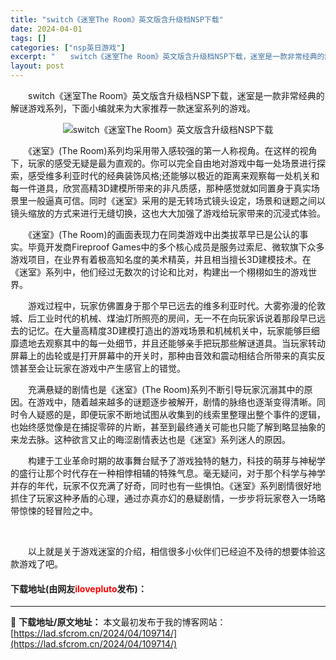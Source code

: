 ```yaml
---
title: "switch《迷室The Room》英文版含升级档NSP下载"
date: 2024-04-01
tags: []
categories: ["nsp英日游戏"]
excerpt: "　　switch《迷室The Room》英文版含升级档NSP下载，迷室是一款非常经典的解谜游戏系列，下面小编就来为大家推荐一款迷室系列的游戏。 　　《迷室》(The Room)系列均采用带入感较强的第一人称视角。在这样的视角下，玩家的感受无疑是最为直观的。你可以完全自由地对游戏中每一处场景进行探索，&hellip;"
layout: post
---
```


 <p>　　switch《迷室The Room》英文版含升级档NSP下载，迷室是一款非常经典的解谜游戏系列，下面小编就来为大家推荐一款迷室系列的游戏。</p> <p align="center"><img align="" border="0" src="https://lad.sfcrom.cn/wp-content/uploads/2024/04/20240401_660a32a442280.webp" alt="switch《迷室The Room》英文版含升级档NSP下载" /></p> <p>　　《迷室》(The Room)系列均采用带入感较强的第一人称视角。在这样的视角下，玩家的感受无疑是最为直观的。你可以完全自由地对游戏中每一处场景进行探索，感受维多利亚时代的经典装饰风格;还能够以极近的距离来观察每一处机关和每一件道具，欣赏高精3D建模所带来的非凡质感，那种感觉就如同置身于真实场景里一般逼真可信。同时《迷室》采用的是无转场式镜头设定，场景和谜题之间以镜头缩放的方式来进行无缝切换，这也大大加强了游戏给玩家带来的沉浸式体验。</p> <p>　　《迷室》(The Room)的画面表现力在同类游戏中出类拔萃早已是公认的事实。毕竟开发商Fireproof Games中的多个核心成员是服务过索尼、微软旗下众多游戏项目，在业界有着极高知名度的美术精英，并且相当擅长3D建模技术。在《迷室》系列中，他们经过无数次的讨论和比对，构建出一个栩栩如生的游戏世界。</p> <p>　　游戏过程中，玩家仿佛置身于那个早已远去的维多利亚时代。大雾弥漫的伦敦城、后工业时代的机械、煤油灯所照亮的房间，无一不在向玩家诉说着那段早已远去的记忆。在大量高精度3D建模打造出的游戏场景和机械机关中，玩家能够巨细靡遗地去观察其中的每一处细节，并且还能够亲手把玩那些解谜道具。当玩家转动屏幕上的齿轮或是打开屏幕中的开关时，那种由音效和震动相结合所带来的真实反馈甚至会让玩家在游戏中产生感官上的错觉。</p> <p>　　充满悬疑的剧情也是《迷室》(The Room)系列不断引导玩家沉溺其中的原因。在游戏中，随着越来越多的谜题逐步被解开，剧情的脉络也逐渐变得清晰。同时令人疑惑的是，即便玩家不断地试图从收集到的线索里整理出整个事件的逻辑，也始终感觉像是在捕捉零碎的片断，甚至到最终通关可能也只能了解到略显抽象的来龙去脉。这种欲言又止的晦涩剧情表达也是《迷室》系列迷人的原因。</p> <p>　　构建于工业革命时期的故事舞台赋予了游戏独特的魅力，科技的萌芽与神秘学的盛行让那个时代存在一种相悖相辅的特殊气息。毫无疑问，对于那个科学与神学并存的年代，玩家不仅充满了好奇，同时也有一些惧怕。《迷室》系列剧情很好地抓住了玩家这种矛盾的心理，通过亦真亦幻的悬疑剧情，一步步将玩家卷入一场略带惊悚的轻冒险之中。</p> <p>&nbsp;</p> <p>　　以上就是关于游戏迷室的介绍，相信很多小伙伴们已经迫不及待的想要体验这款游戏了吧。</p> <p><h4>下载地址(由网友<font color="red">ilovepluto</font>发布)：</h4></p> 

---
📖 **下载地址/原文地址：** 本文最初发布于我的博客网站：[https://lad.sfcrom.cn/2024/04/109714/](https://lad.sfcrom.cn/2024/04/109714/)
